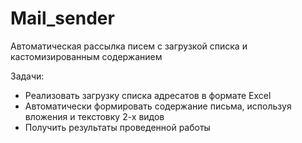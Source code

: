 # Mail_sender
Автоматическая рассылка писем с загрузкой списка и кастомизированным содержанием

Задачи:

- Реализовать загрузку списка адресатов в формате Excel
- Автоматически формировать содержание письма, используя вложения и текстовку 2-х видов
- Получить результаты проведенной работы
